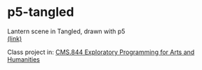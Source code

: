 # p5-tangled
Lantern scene in Tangled, drawn with p5<br>
[(link)](http://haleyparkdesign.github.io/p5-tangled)


Class project in: [CMS.844 Exploratory Programming for Arts and Humanities](http://nickm.com/classes/exploratory_programming/2018_spring/)